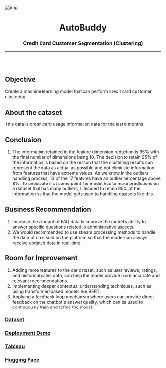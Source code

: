 ![img](https://miro.medium.com/v2/resize:fit:1400/1*iGdFJTHMIG79N2HChWaooQ.gif)

<center>

<h1>AutoBuddy</h1>

### **Credit Card Customer Segmentation (Clustering)**

---

</center>

<br />
<br />

## **Objective**
Create a machine learning model that can perform credit card customer clustering.

## **About the dataset**

This data is credit card usage information data for the last 6 months.

## **Conclusion**

1. The information retained in the feature dimension reduction is 95% with the final number of dimensions being 10. The decision to retain 95% of the information is based on the reason that the clustering results can represent the data as actual as possible and not eliminate information from features that have extreme values. As we know in the outliers handling process, 13 of the 17 features have an outlier percentage above 8%. To anticipate if at some point the model has to make predictions on a dataset that has many outliers, I decided to retain 95% of the information so that the model gets used to handling datasets like this.

## **Business Recommendation**

1. Increase the amount of FAQ data to improve the model's ability to answer specific questions related to administrative aspects.    
2. We would recommended to use stream processing methods to handle the data of cars sold on the platform so that the model can always receive updated data in real-time.

## **Room for Improvement**

1. Adding more features to the car dataset, such as user reviews, ratings, and historical sales data, can help the model provide more accurate and relevant recommendations.
2. Implementing deeper contextual understanding techniques, such as using transformer-based models like BERT.
3. Applying a feedback loop mechanism where users can provide direct feedback on the chatbot's answer quality, which can be used to continuously train and refine the model.

### [**Dataset**](https://www.kaggle.com/datasets/indraputra21/used-car-listings-in-indonesia?select=used_car.csv)
### [**Deployment Demo**](https://drive.google.com/file/d/18srgZGhkPxruex62RCXlwg3URjR7Puq8/view?usp=sharing)
### [**Tableau**](https://public.tableau.com/app/profile/ahmad.dani.rifai/viz/CarListing_17223143129200/Dashboard1?publish=yes)
### [**Hugging Face**](https://huggingface.co/spaces/vickybelario/project01)
